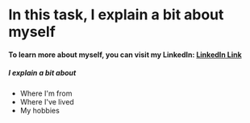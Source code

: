# **In this task, I explain a bit about myself**
#### To learn more about myself, you can visit my LinkedIn: [LinkedIn Link](https://www.linkedin.com/in/enrique-peralta-jimenez-5574352b9)

##### I explain a bit about
* Where I'm from
* Where I've lived
* My hobbies
